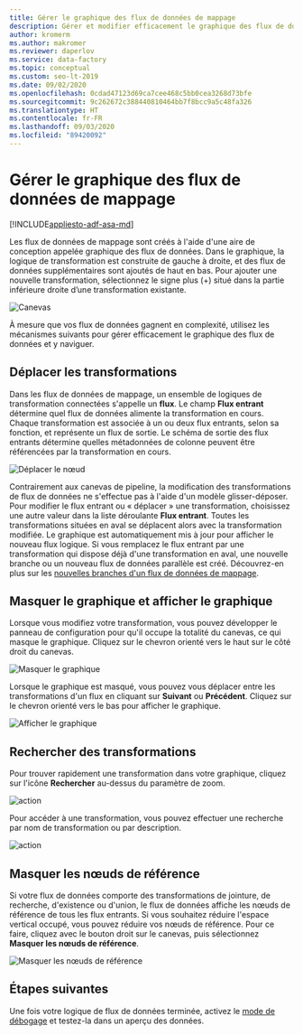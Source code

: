 ```yaml
---
title: Gérer le graphique des flux de données de mappage
description: Gérer et modifier efficacement le graphique des flux de données de mappage
author: kromerm
ms.author: makromer
ms.reviewer: daperlov
ms.service: data-factory
ms.topic: conceptual
ms.custom: seo-lt-2019
ms.date: 09/02/2020
ms.openlocfilehash: 0cdad47123d69ca7cee468c5bb0cea3268d73bfe
ms.sourcegitcommit: 9c262672c388440810464bb7f8bcc9a5c48fa326
ms.translationtype: HT
ms.contentlocale: fr-FR
ms.lasthandoff: 09/03/2020
ms.locfileid: "89420092"
---
```

# <a name="managing-the-mapping-data-flow-graph"></a>Gérer le graphique des flux de données de mappage

[!INCLUDE[appliesto-adf-asa-md](includes/appliesto-adf-asa-md.md)]

Les flux de données de mappage sont créés à l'aide d'une aire de conception appelée graphique des flux de données. Dans le graphique, la logique de transformation est construite de gauche à droite, et des flux de données supplémentaires sont ajoutés de haut en bas. Pour ajouter une nouvelle transformation, sélectionnez le signe plus (+) situé dans la partie inférieure droite d’une transformation existante.

![Canevas](media/data-flow/canvas2.png "Canevas")

À mesure que vos flux de données gagnent en complexité, utilisez les mécanismes suivants pour gérer efficacement le graphique des flux de données et y naviguer. 

## <a name="moving-transformations"></a>Déplacer les transformations

Dans les flux de données de mappage, un ensemble de logiques de transformation connectées s'appelle un **flux**. Le champ **Flux entrant** détermine quel flux de données alimente la transformation en cours. Chaque transformation est associée à un ou deux flux entrants, selon sa fonction, et représente un flux de sortie. Le schéma de sortie des flux entrants détermine quelles métadonnées de colonne peuvent être référencées par la transformation en cours.

![Déplacer le nœud](media/data-flow/move-nodes.png "Déplacer le nœud")

Contrairement aux canevas de pipeline, la modification des transformations de flux de données ne s'effectue pas à l'aide d'un modèle glisser-déposer. Pour modifier le flux entrant ou « déplacer » une transformation, choisissez une autre valeur dans la liste déroulante **Flux entrant**. Toutes les transformations situées en aval se déplacent alors avec la transformation modifiée. Le graphique est automatiquement mis à jour pour afficher le nouveau flux logique. Si vous remplacez le flux entrant par une transformation qui dispose déjà d'une transformation en aval, une nouvelle branche ou un nouveau flux de données parallèle est créé. Découvrez-en plus sur les [nouvelles branches d'un flux de données de mappage](data-flow-new-branch.md).

## <a name="hide-graph-and-show-graph"></a>Masquer le graphique et afficher le graphique

Lorsque vous modifiez votre transformation, vous pouvez développer le panneau de configuration pour qu'il occupe la totalité du canevas, ce qui masque le graphique. Cliquez sur le chevron orienté vers le haut sur le côté droit du canevas.

![Masquer le graphique](media/data-flow/hide-graph.png "Masquer le graphique")

Lorsque le graphique est masqué, vous pouvez vous déplacer entre les transformations d'un flux en cliquant sur **Suivant** ou **Précédent**. Cliquez sur le chevron orienté vers le bas pour afficher le graphique.

![Afficher le graphique](media/data-flow/show-graph.png "Afficher le graphique")

## <a name="searching-for-transformations"></a>Rechercher des transformations

Pour trouver rapidement une transformation dans votre graphique, cliquez sur l'icône **Rechercher** au-dessus du paramètre de zoom.

![action](media/data-flow/search-1.png "Graphique de recherche")

Pour accéder à une transformation, vous pouvez effectuer une recherche par nom de transformation ou par description.

![action](media/data-flow/search-2.png "Graphique de recherche")

## <a name="hide-reference-nodes"></a>Masquer les nœuds de référence

Si votre flux de données comporte des transformations de jointure, de recherche, d'existence ou d'union, le flux de données affiche les nœuds de référence de tous les flux entrants. Si vous souhaitez réduire l'espace vertical occupé, vous pouvez réduire vos nœuds de référence. Pour ce faire, cliquez avec le bouton droit sur le canevas, puis sélectionnez **Masquer les nœuds de référence**.

![Masquer les nœuds de référence](media/data-flow/hide-reference-nodes.png "Masquer les nœuds de référence")

## <a name="next-steps"></a>Étapes suivantes

Une fois votre logique de flux de données terminée, activez le [mode de débogage](concepts-data-flow-debug-mode.md) et testez-la dans un aperçu des données.
